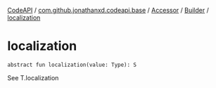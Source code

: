 [CodeAPI](../../../index.md) / [com.github.jonathanxd.codeapi.base](../../index.md) / [Accessor](../index.md) / [Builder](index.md) / [localization](.)

# localization

`abstract fun localization(value: Type): S`

See T.localization

